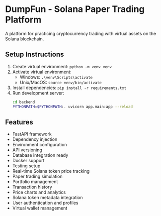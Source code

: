 # DumpFun - Solana Paper Trading Platform

A platform for practicing cryptocurrency trading with virtual assets on the Solana blockchain.

## Setup Instructions
1. Create virtual environment: `python -m venv venv`
2. Activate virtual environment: 
   - Windows: `.\venv\Scripts\activate`
   - Unix/MacOS: `source venv/bin/activate`
3. Install dependencies: `pip install -r requirements.txt`
4. Run development server: 
   ```bash
   cd backend
   PYTHONPATH=$PYTHONPATH:. uvicorn app.main:app --reload
   ```

## Features
- FastAPI framework
- Dependency injection
- Environment configuration
- API versioning
- Database integration ready
- Docker support
- Testing setup
- Real-time Solana token price tracking
- Paper trading simulation
- Portfolio management
- Transaction history
- Price charts and analytics
- Solana token metadata integration
- User authentication and profiles
- Virtual wallet management